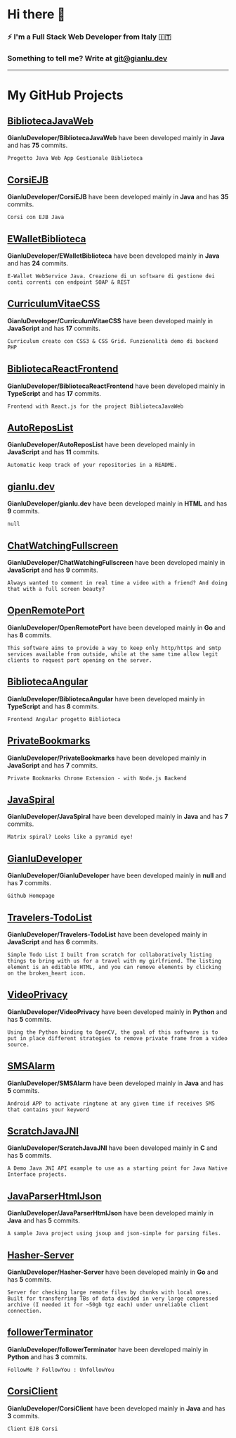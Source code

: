 # Hi there 👋

### ⚡ I'm a Full Stack Web Developer from Italy 🇮🇹

### Something to tell me? Write at <git@gianlu.dev>
---
# My GitHub Projects
## [BibliotecaJavaWeb](https://github.com/GianluDeveloper/BibliotecaJavaWeb)

**GianluDeveloper/BibliotecaJavaWeb** have been developed mainly in **Java** and has **75** commits.

``` Progetto Java Web App Gestionale Biblioteca ```


## [CorsiEJB](https://github.com/GianluDeveloper/CorsiEJB)

**GianluDeveloper/CorsiEJB** have been developed mainly in **Java** and has **35** commits.

``` Corsi con EJB Java ```


## [EWalletBiblioteca](https://github.com/GianluDeveloper/EWalletBiblioteca)

**GianluDeveloper/EWalletBiblioteca** have been developed mainly in **Java** and has **24** commits.

``` E-Wallet WebService Java. Creazione di un software di gestione dei conti correnti con endpoint SOAP & REST ```


## [CurriculumVitaeCSS](https://github.com/GianluDeveloper/CurriculumVitaeCSS)

**GianluDeveloper/CurriculumVitaeCSS** have been developed mainly in **JavaScript** and has **17** commits.

``` Curriculum creato con CSS3 & CSS Grid. Funzionalità demo di backend PHP ```


## [BibliotecaReactFrontend](https://github.com/GianluDeveloper/BibliotecaReactFrontend)

**GianluDeveloper/BibliotecaReactFrontend** have been developed mainly in **TypeScript** and has **17** commits.

``` Frontend with React.js for the project BibliotecaJavaWeb ```


## [AutoReposList](https://github.com/GianluDeveloper/AutoReposList)

**GianluDeveloper/AutoReposList** have been developed mainly in **JavaScript** and has **11** commits.

``` Automatic keep track of your repositories in a README. ```


## [gianlu.dev](https://github.com/GianluDeveloper/gianlu.dev)

**GianluDeveloper/gianlu.dev** have been developed mainly in **HTML** and has **9** commits.

``` null ```


## [ChatWatchingFullscreen](https://github.com/GianluDeveloper/ChatWatchingFullscreen)

**GianluDeveloper/ChatWatchingFullscreen** have been developed mainly in **JavaScript** and has **9** commits.

``` Always wanted to comment in real time a video with a friend? And doing that with a full screen beauty? ```


## [OpenRemotePort](https://github.com/GianluDeveloper/OpenRemotePort)

**GianluDeveloper/OpenRemotePort** have been developed mainly in **Go** and has **8** commits.

``` This software aims to provide a way to keep only http/https and smtp services available from outside, while at the same time allow legit clients to request port opening on the server. ```


## [BibliotecaAngular](https://github.com/GianluDeveloper/BibliotecaAngular)

**GianluDeveloper/BibliotecaAngular** have been developed mainly in **TypeScript** and has **8** commits.

``` Frontend Angular progetto Biblioteca ```


## [PrivateBookmarks](https://github.com/GianluDeveloper/PrivateBookmarks)

**GianluDeveloper/PrivateBookmarks** have been developed mainly in **JavaScript** and has **7** commits.

``` Private Bookmarks Chrome Extension - with Node.js Backend ```


## [JavaSpiral](https://github.com/GianluDeveloper/JavaSpiral)

**GianluDeveloper/JavaSpiral** have been developed mainly in **Java** and has **7** commits.

``` Matrix spiral? Looks like a pyramid eye! ```


## [GianluDeveloper](https://github.com/GianluDeveloper/GianluDeveloper)

**GianluDeveloper/GianluDeveloper** have been developed mainly in **null** and has **7** commits.

``` Github Homepage ```


## [Travelers-TodoList](https://github.com/GianluDeveloper/Travelers-TodoList)

**GianluDeveloper/Travelers-TodoList** have been developed mainly in **JavaScript** and has **6** commits.

``` Simple Todo List I built from scratch for collaboratively listing things to bring with us for a travel with my girlfriend. The listing element is an editable HTML, and you can remove elements by clicking on the broken_heart icon. ```


## [VideoPrivacy](https://github.com/GianluDeveloper/VideoPrivacy)

**GianluDeveloper/VideoPrivacy** have been developed mainly in **Python** and has **5** commits.

``` Using the Python binding to OpenCV, the goal of this software is to put in place different strategies to remove private frame from a video source. ```


## [SMSAlarm](https://github.com/GianluDeveloper/SMSAlarm)

**GianluDeveloper/SMSAlarm** have been developed mainly in **Java** and has **5** commits.

``` Android APP to activate ringtone at any given time if receives SMS that contains your keyword ```


## [ScratchJavaJNI](https://github.com/GianluDeveloper/ScratchJavaJNI)

**GianluDeveloper/ScratchJavaJNI** have been developed mainly in **C** and has **5** commits.

``` A Demo Java JNI API example to use as a starting point for Java Native Interface projects. ```


## [JavaParserHtmlJson](https://github.com/GianluDeveloper/JavaParserHtmlJson)

**GianluDeveloper/JavaParserHtmlJson** have been developed mainly in **Java** and has **5** commits.

``` A sample Java project using jsoup and json-simple for parsing files. ```


## [Hasher-Server](https://github.com/GianluDeveloper/Hasher-Server)

**GianluDeveloper/Hasher-Server** have been developed mainly in **Go** and has **5** commits.

``` Server for checking large remote files by chunks with local ones. Built for transferring TBs of data divided in very large compressed archive (I needed it for ~50gb tgz each) under unreliable client connection. ```


## [followerTerminator](https://github.com/GianluDeveloper/followerTerminator)

**GianluDeveloper/followerTerminator** have been developed mainly in **Python** and has **3** commits.

``` FollowMe ? FollowYou : UnfollowYou ```


## [CorsiClient](https://github.com/GianluDeveloper/CorsiClient)

**GianluDeveloper/CorsiClient** have been developed mainly in **Java** and has **3** commits.

``` Client EJB Corsi ```


